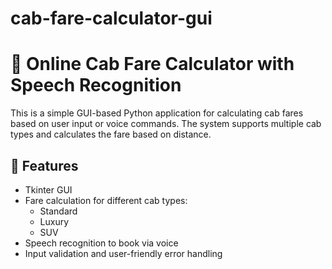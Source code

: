 # cab-fare-calculator-gui

# 🚖 Online Cab Fare Calculator with Speech Recognition

This is a simple GUI-based Python application for calculating cab fares based on user input or voice commands. The system supports multiple cab types and calculates the fare based on distance.



## 🧠 Features

- Tkinter GUI
- Fare calculation for different cab types:
  - Standard
  - Luxury
  - SUV
- Speech recognition to book via voice
- Input validation and user-friendly error handling

